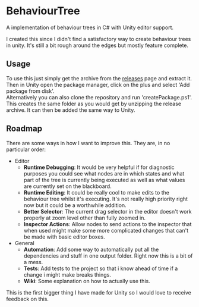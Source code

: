 # BehaviourTree
A implementation of behaviour trees in C# with Unity editor support.

I created this since I didn't find a satisfactory way to create behaviour trees in unity. It's still a bit rough around the edges but mostly feature complete.

## Usage
To use this just simply get the archive from the [releases](https://github.com/technologicalMayhem/BehaviourTree/releases) page and extract it. Then in Unity open the package manager, click on the plus and select 'Add package from disk'.  
Alternatively you can also clone the repository and run 'createPackage.ps1'. This creates the same folder as you would get by unzipping the release archive. It can then be added the same way to Unity.

## Roadmap
There are some ways in how I want to improve this. They are, in no particular order:
- Editor
  - **Runtime Debugging**: It would be very helpful if for diagnostic purposes you could see what nodes are in which states and what part of the tree is currently being executed as well as what values are currently set on the blackboard.
  - **Runtime Editing**: It could be really cool to make edits to the behaviour tree whilst it's executing. It's not really high priority right now but it could be a worthwhile addition.
  - **Better Selector**: The current drag selector in the editor doesn't work properly at zoom level other than fully zoomed in.
  - **Inspector Actions**: Allow nodes to send actions to the inspector that when used might make some more complicated changes that can't be made with basic editor boxes.
- General
  - **Automation**: Add some way to automatically put all the dependencies and stuff in one output folder. Right now this is a bit of a mess.
  - **Tests**: Add tests to the project so that i know ahead of time if a change i might make breaks things.
  - **Wiki**: Some explanation on how to actually use this.

This is the first bigger thing I have made for Unity so I would love to receive feedback on this.
